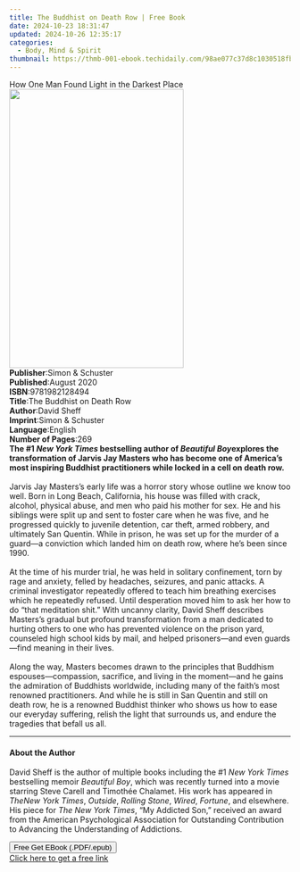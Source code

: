```yaml
---
title: The Buddhist on Death Row | Free Book
date: 2024-10-23 18:31:47
updated: 2024-10-26 12:35:17
categories:
  - Body, Mind & Spirit
thumbnail: https://thmb-001-ebook.techidaily.com/98ae077c37d8c1030518fbf7bec05aa2818d21b69a52e3628967df312eb80ded.jpg
---
```

<main id="book-container">
  <div class="flex flex-col">
    <div class="book-brief flex-1 py-6 px-4 sm:p-6 md:py-10 md:px-8">
      <!-- brief-->
      <div class="book-brief-main">
        How One Man Found Light in the Darkest Place
      </div>
    </div>
    <div
      class="book-meta-info flex-1 grid gap-4 col-start-1 col-end-3 row-start-1 sm:mb-6 sm:grid-cols-4 lg:gap-6 lg:col-start-2 lg:row-end-6 lg:row-span-6 lg:mb-0"
    >
      <div
        class="book-meta-info-left place-content-center mt-4 p-4 text-sm leading-6 col-start-2 col-span-2 dark:text-slate-400"
      >
        <img
          class="w-full h-500 object-cover rounded-lg sm:h-255 sm:col-span-2 lg:col-span-full"
          src="https://img-001-ebook.techidaily.com/bb98fca430c8be9516667783a8eb0418add8225f3635cd34cb0a27a2cf071d11.jpg"
          alt=""
          width="312"
          height="500"
        />
      </div>
      <div
        class="book-meta-info-right mt-2 col-start-1 row-start-2 col-span-3 self-center"
      >
        <!-- meta data  -->
        <div class="flex flex-col px-4 md:px-8">
          <div class="flex-1">
            <strong>Publisher</strong>:<span class="px-2"
              >Simon &amp; Schuster</span
            >
          </div>
          <div class="flex-1">
            <strong>Published</strong>:<span class="px-2">August 2020</span>
          </div>
          <div class="flex-1">
            <strong>ISBN</strong>:<span class="px-2">9781982128494</span>
          </div>
          <div class="flex-1">
            <strong>Title</strong>:<span class="px-2"
              >The Buddhist on Death Row</span
            >
          </div>
          <div class="flex-1">
            <strong>Author</strong>:<span class="px-2">David Sheff</span>
          </div>
          <div class="flex-1">
            <strong>Imprint</strong>:<span class="px-2"
              >Simon &amp; Schuster</span
            >
          </div>
          <div class="flex-1">
            <strong>Language</strong>:<span class="px-2">English</span>
          </div>
          <div class="flex-1">
            <strong>Number of Pages</strong>:<span class="px-2">269</span>
          </div>
        </div>
      </div>
    </div>
    <div class="book-description flex-1 py-6 px-4 sm:p-6 md:py-10 md:px-8">
      <div class="book-description-main">
        <div accordion-content="" id="description">
          <b
            >The #1 <i>New York Times </i>bestselling author of
            <i>Beautiful Boy</i></b
          ><i></i
          ><b
            >explores the transformation of Jarvis Jay Masters who has become
            one of America’s most inspiring Buddhist practitioners while locked
            in a cell on death row. </b
          ><br /><br />Jarvis Jay Masters’s early life was a horror story whose
          outline we know too well. Born in Long Beach, California, his house
          was filled with crack, alcohol, physical abuse, and men who paid his
          mother for sex. He and his siblings were split up and sent to foster
          care when he was five, and he progressed quickly to juvenile
          detention, car theft, armed robbery, and ultimately San Quentin. While
          in prison, he was set up for the murder of a guard—a conviction which
          landed him on death row, where he’s been since 1990.<br /><br />At the
          time of his murder trial, he was held in solitary confinement, torn by
          rage and anxiety, felled by headaches, seizures, and panic attacks. A
          criminal investigator repeatedly offered to teach him breathing
          exercises which he repeatedly refused. Until desperation moved him to
          ask her how to do “that meditation shit.” With uncanny clarity, David
          Sheff describes Masters’s gradual but profound transformation from a
          man dedicated to hurting others to one who has prevented violence on
          the prison yard, counseled high school kids by mail, and helped
          prisoners—and even guards—find meaning in their lives.<br /><br />Along
          the way, Masters becomes drawn to the principles that Buddhism
          espouses—compassion, sacrifice, and living in the moment—and he gains
          the admiration of Buddhists worldwide, including many of the faith’s
          most renowned practitioners. And while he is still in San Quentin and
          still on death row, he is a renowned Buddhist thinker who shows us how
          to ease our everyday suffering, relish the light that surrounds us,
          and endure the tragedies that befall us all.
        </div>
        <div class="accordion-fader"></div>
      </div>
    </div>
    <div class="book-excerpts flex-1 py-6 px-4 sm:p-6 md:py-10 md:px-8">
      <!-- excerpts-->
      <div class="book-excerpts-main">
        <hr />
        <h4 class="placeholder placeholder-heading">
          <span>About the Author</span>
        </h4>
        <p>
          David Sheff is the author of multiple books including the #1
          <i>New York Times </i>bestselling memoir <i>Beautiful Boy</i>, which
          was recently turned into a movie starring Steve Carell and Timothée
          Chalamet. His work has appeared in <i>The</i><i>New York Times</i>,
          <i>Outside</i>, <i>Rolling Stone</i>, <i>Wired</i>, <i>Fortune</i>,
          and elsewhere. His piece for <i>The</i>&nbsp;<i>New York Times</i>,
          “My Addicted Son,” received an award from the American Psychological
          Association for Outstanding Contribution to Advancing the
          Understanding of Addictions.
        </p>
      </div>
    </div>
    <div
      class="book-about-author flex-1 py-6 px-4 sm:p-6 md:py-10 md:px-8"
    ></div>
    <div class="book-free-get flex-1 py-6 px-4 sm:p-6 md:py-10 md:px-8">
      <button
        id="btn-free-get"
        class="bg-blue-500 hover:bg-blue-700 text-white font-bold py-2 px-4 rounded"
      >
        Free Get EBook (.PDF/.epub)
      </button>
      <div id="countdown-display" class="px-2 text-lg mt-2"></div>
      <a
        id="free-link"
        class="hidden bg-blue-500 hover:bg-blue-700 text-white font-bold py-2 px-4 rounded"
        href="https://www.ebooks.com/en-us/book/211315643/the-buddhist-on-death-row/david-sheff/"
        target="_blank"
        >Click here to get a free link</a
      >
    </div>
    <script>
      let countdownTime = 0;
      let countdownInterval = null;
      document
        .getElementById('btn-free-get')
        .addEventListener('click', startCountdown);
      function startCountdown() {
        countdownTime = new Date().getTime() + 60000 * 3;
        countdownInterval = setInterval(updateCountdown, 1000);
        document.getElementById('btn-free-get').disabled = true;
        document
          .getElementById('btn-free-get')
          .classList.add('bg-gray-500', 'cursor-not-allowed');
      }
      function updateCountdown() {
        let currentTime = new Date().getTime();
        let timeLeft = countdownTime - currentTime;
        let secondsLeft = Math.floor(timeLeft / 1000);
        document.getElementById('countdown-display').innerHTML =
          `Remaining time: ${secondsLeft} seconds.`;
        if (secondsLeft <= 0) {
          clearInterval(countdownInterval);
          document.getElementById('btn-free-get').classList.add('hidden');
          document.getElementById('free-link').classList.remove('hidden');
          document.getElementById('countdown-display').innerHTML = '';
        }
      }
    </script>
  </div>
</main>
